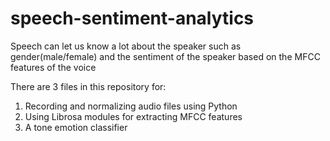# speech-sentiment-analytics
Speech can let us know a lot about the speaker such as gender(male/female) and the sentiment of the speaker based on the MFCC features of the voice

There are 3 files in this repository for:
1. Recording and normalizing audio files using Python
2. Using Librosa modules for extracting MFCC features 
3. A tone emotion classifier

